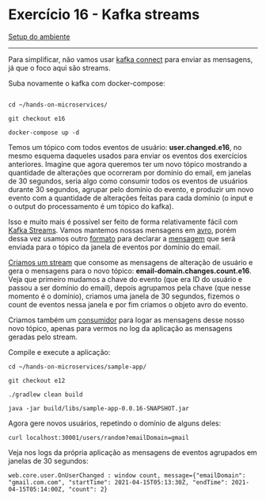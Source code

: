 # Exercício 16 - Kafka streams
[Setup do ambiente](https://github.com/luizroos/hands-on-microservices)

---

Para simplificar, não vamos usar [kafka connect](https://github.com/luizroos/hands-on-microservices/tree/e15) para enviar as mensagens, já que o foco aqui são streams.

Suba novamente o kafka com docker-compose:

```console

cd ~/hands-on-microservices/

git checkout e16

docker-compose up -d
```

Temos um tópico com todos eventos de usuário: **user.changed.e16**, no mesmo esquema daqueles usados para enviar os eventos dos exercícios anteriores. Imagine que agora queremos ter um novo tópico mostrando a quantidade de alterações que ocorreram por domínio do email, em janelas de 30 segundos, seria algo como consumir todos os eventos de usuários durante 30 segundos, agrupar pelo domínio do evento, e produzir um novo evento com a quantidade de alterações feitas para cada domínio (o input e o output do processamento é um tópico do kafka).

Isso e muito mais é possível ser feito de forma relativamente fácil com [Kafka Streams](https://kafka.apache.org/documentation/streams/). Vamos mantemos nossas mensagens em [avro](https://github.com/luizroos/hands-on-microservices/tree/e14), porém dessa vez usamos outro [formato](https://avro.apache.org/docs/current/idl.html) para declarar a [mensagem](sample-app/src/main/avro/EmailDomainChangesCountMessage.avdl) que será enviada para o tópico da janela de eventos por domínio do email.

[Criamos um stream](sample-app/src/main/java/web/StreamsConfig.java) que consome as mensagens de alteração de usuário e gera o mensagens para o novo tópico: **email-domain.changes.count.e16**. Veja que primeiro mudamos a chave do evento (que era ID do usuário e passou a ser domínio do email), depois agrupamos pela chave (que nesse momento é o domínio), criamos uma janela de 30 segundos, fizemos o count de eventos nessa janela e por fim criamos o objeto avro do evento.

Criamos também um [consumidor](sample-app/src/main/java/web/core/user/OnUserChanged.java) para logar as mensagens desse nosso novo tópico, apenas para vermos no log da aplicação as mensagens geradas pelo stream. 

Compile e execute a aplicação:

```console
cd ~/hands-on-microservices/sample-app/

git checkout e12

./gradlew clean build

java -jar build/libs/sample-app-0.0.16-SNAPSHOT.jar
```

Agora gere novos usuários, repetindo o domínio de alguns deles:

```console
curl localhost:30001/users/random?emailDomain=gmail
```

Veja nos logs da própria aplicação as mensagens de eventos agrupados em janelas de 30 segundos:

```console
web.core.user.OnUserChanged : window count, message={"emailDomain": "gmail.com.com", "startTime": 2021-04-15T05:13:30Z, "endTime": 2021-04-15T05:14:00Z, "count": 2}
```


